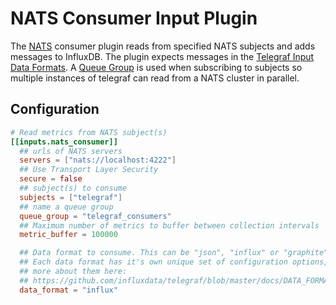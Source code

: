# NATS Consumer Input Plugin

The [NATS](http://www.nats.io/about/) consumer plugin reads from
specified NATS subjects and adds messages to InfluxDB. The plugin expects messages
in the [Telegraf Input Data Formats](https://github.com/influxdata/telegraf/blob/master/docs/DATA_FORMATS_INPUT.md).
A [Queue Group](http://www.nats.io/documentation/concepts/nats-queueing/)
is used when subscribing to subjects so multiple instances of telegraf can read
from a NATS cluster in parallel.

## Configuration

```toml
# Read metrics from NATS subject(s)
[[inputs.nats_consumer]]
  ## urls of NATS servers
  servers = ["nats://localhost:4222"]
  ## Use Transport Layer Security
  secure = false
  ## subject(s) to consume
  subjects = ["telegraf"]
  ## name a queue group
  queue_group = "telegraf_consumers"
  ## Maximum number of metrics to buffer between collection intervals
  metric_buffer = 100000

  ## Data format to consume. This can be "json", "influx" or "graphite"
  ## Each data format has it's own unique set of configuration options, read
  ## more about them here:
  ## https://github.com/influxdata/telegraf/blob/master/docs/DATA_FORMATS_INPUT.md
  data_format = "influx"
```
